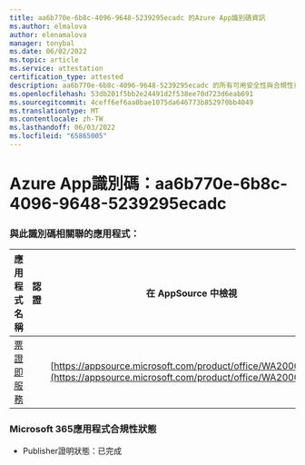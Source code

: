 ```yaml
---
title: aa6b770e-6b8c-4096-9648-5239295ecadc 的Azure App識別碼資訊
ms.author: elmalova
author: elenamalova
manager: tonybal
ms.date: 06/02/2022
ms.topic: article
ms.service: attestation
certification_type: attested
description: aa6b770e-6b8c-4096-9648-5239295ecadc 的所有可用安全性與合規性資訊。
ms.openlocfilehash: 53db201f5bb2e24491d2f538ee70d723d6eab691
ms.sourcegitcommit: 4ceff6ef6aa0bae1075da646773b852970bb4049
ms.translationtype: MT
ms.contentlocale: zh-TW
ms.lasthandoff: 06/03/2022
ms.locfileid: "65865005"
---
```

# <a name="azure-app-id-aa6b770e-6b8c-4096-9648-5239295ecadc"></a>Azure App識別碼：aa6b770e-6b8c-4096-9648-5239295ecadc


### <a name="apps-associated-with-this-id"></a>與此識別碼相關聯的應用程式：
| **應用程式名稱** | **認證** | **在 AppSource 中檢視** |
|--------------|---------------|-----------------------|
| [票證即服務](../forward/WA200003945.md) |  | [https://appsource.microsoft.com/product/office/WA200003945](https://appsource.microsoft.com/product/office/WA200003945) |

### <a name="microsoft-365-app-compliance-status"></a>Microsoft 365應用程式合規性狀態
- Publisher證明狀態：已完成
